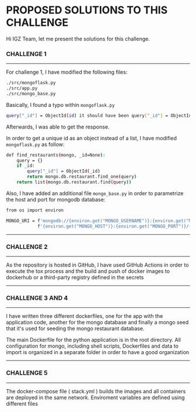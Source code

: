 # PROPOSED SOLUTIONS TO THIS CHALLENGE

Hi IGZ Team, let me present the solutions for this challenge.

### **CHALLENGE 1**
_______

For challenge 1, I have modified the following files:

```bash
./src/mongoflask.py
./src/app.py
./src/mongo_base.py
```

Basically, I found a typo within `mongoflask.py`

```bash
query["_id"] = ObjectId(id) it should have been query["_id"] = ObjectId(_id)
```

Afterwards, I was able to get the response.

In order to get a unique id as an object instead of a list, I have modified `mongoflask.py` as follow:

```bash
def find_restaurants(mongo, _id=None):
    query = {}
    if _id:
        query["_id"] = ObjectId(_id)
        return mongo.db.restaurant.find_one(query)
    return list(mongo.db.restaurant.find(query))
```

Also, I have added an additional file `mongo_base.py` in order to parametrize the host and port for mongodb database:

```bash
from os import environ

MONGO_URI = f'mongodb://{environ.get("MONGO_USERNAME")}:{environ.get("MONGO_PASSWORD")}@' \
            f'{environ.get("MONGO_HOST")}:{environ.get("MONGO_PORT")}/{environ.get("MONGO_INITDB_DATABASE")}'
```

----
### **CHALLENGE 2**
_____

As the repository is hosted in GitHub, I have used GitHub Actions in order to execute the tox process and the build and push of docker images to dockerhub or a third-party registry defined in the secrets

----
### **CHALLENGE 3 AND 4**
_____
I have written three different dockerfiles, one for the app with the application code, another for the mongo database and finally a mongo seed that it's used for seeding the mongo restaurant database. 

The main Dockerfile for the python application is in the root directory.
All configuration for mongo, including shell scripts, Dockerfiles and data to import is organized in a separate folder in order to have a good organization

----
### **CHALLENGE 5**
_____
The docker-compose file ( stack.yml ) builds the images and all containers are deployed in the same network. Enviroment variables are defined using different files
